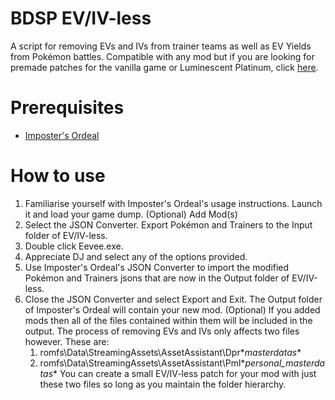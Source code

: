 # BDSP EV/IV-less
A script for removing EVs and IVs from trainer teams as well as EV Yields from Pokémon battles. Compatible with any mod but if you are looking for premade patches for the vanilla game or Luminescent Platinum, click [here](https://www.nexusmods.com/pokemonbdsp/mods/17).

# Prerequisites
- [Imposter's Ordeal](https://github.com/Nifyr/Imposters-Ordeal)

# How to use
1. Familiarise yourself with Imposter's Ordeal's usage instructions. Launch it and load your game dump.
	(Optional) Add Mod(s)
2. Select the JSON Converter. Export Pokémon and Trainers to the Input folder of EV/IV-less.
3. Double click Eevee.exe.
4. Appreciate DJ and select any of the options provided.
5. Use Imposter's Ordeal's JSON Converter to import the modified Pokémon and Trainers jsons that are now in the Output folder of EV/IV-less.
6. Close the JSON Converter and select Export and Exit. The Output folder of Imposter's Ordeal will contain your new mod.
	(Optional) If you added mods then all of the files contained within them will be included in the output. The process of removing EVs and IVs only affects two files however. These are:
	1. romfs\Data\StreamingAssets\AssetAssistant\Dpr\**masterdatas**
	2. romfs\Data\StreamingAssets\AssetAssistant\Pml\**personal_masterdatas**
	You can create a small EV/IV-less patch for your mod with just these two files so long as you maintain the folder hierarchy.